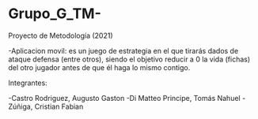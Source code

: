 # Grupo_G_TM-
Proyecto de Metodología (2021)

-Aplicacion movil: es un juego de estrategia en el que tirarás dados de ataque defensa (entre otros), siendo el objetivo reducir a 0 la vida (fichas) del otro jugador antes de que él haga lo mismo contigo.

Integrantes: 

-Castro Rodriguez, Augusto Gaston
-Di Matteo Principe, Tomás Nahuel
-Zúñiga, Cristian Fabian
